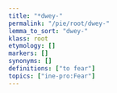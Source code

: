```yaml
---
title: "*dwey-"
permalink: "/pie/root/dwey-"
lemma_to_sort: "dwey-"
klass: root
etymology: []
markers: []
synonyms: []
definitions: ["to fear"]
topics: ["ine-pro:Fear"]
---
```

